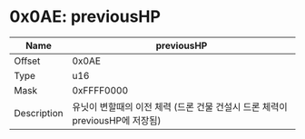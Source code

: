 # 0x0AE: previousHP

| Name | previousHP |
| ----| ------------ |
| Offset | 0x0AE |
| Type | u16 |
| Mask | 0xFFFF0000 |
| Description | 유닛이 변할때의 이전 체력 (드론 건물 건설시 드론 체력이 previousHP에 저장됨) |<br>

